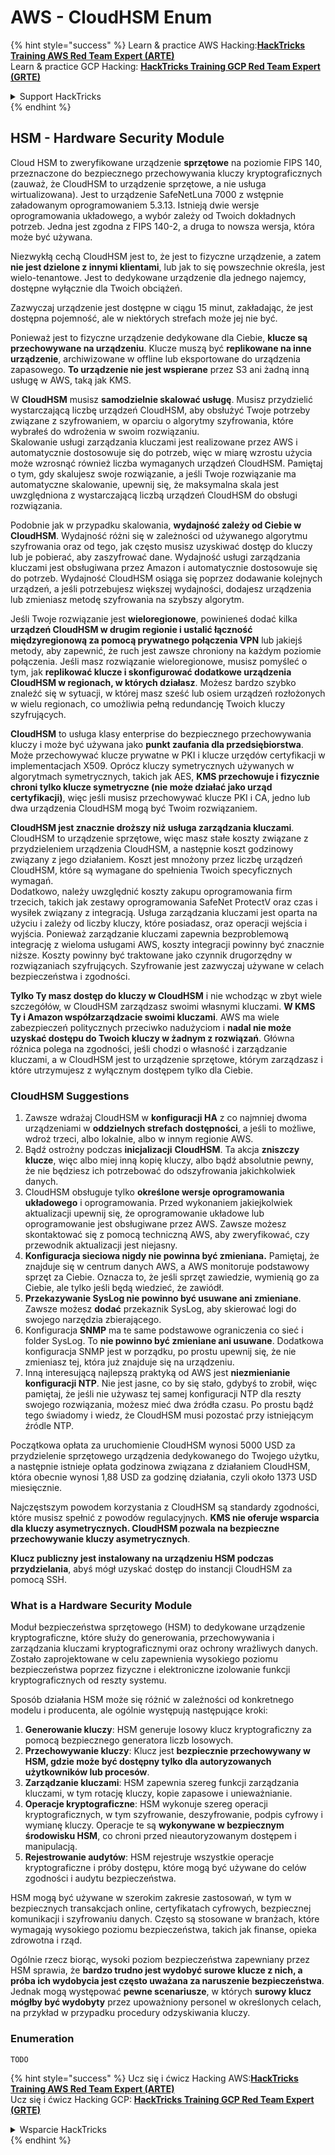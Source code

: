# AWS - CloudHSM Enum

{% hint style="success" %}
Learn & practice AWS Hacking:<img src="../../../.gitbook/assets/image (1) (1) (1) (1).png" alt="" data-size="line">[**HackTricks Training AWS Red Team Expert (ARTE)**](https://training.hacktricks.xyz/courses/arte)<img src="../../../.gitbook/assets/image (1) (1) (1) (1).png" alt="" data-size="line">\
Learn & practice GCP Hacking: <img src="../../../.gitbook/assets/image (2) (1).png" alt="" data-size="line">[**HackTricks Training GCP Red Team Expert (GRTE)**<img src="../../../.gitbook/assets/image (2) (1).png" alt="" data-size="line">](https://training.hacktricks.xyz/courses/grte)

<details>

<summary>Support HackTricks</summary>

* Check the [**subscription plans**](https://github.com/sponsors/carlospolop)!
* **Join the** 💬 [**Discord group**](https://discord.gg/hRep4RUj7f) or the [**telegram group**](https://t.me/peass) or **follow** us on **Twitter** 🐦 [**@hacktricks\_live**](https://twitter.com/hacktricks_live)**.**
* **Share hacking tricks by submitting PRs to the** [**HackTricks**](https://github.com/carlospolop/hacktricks) and [**HackTricks Cloud**](https://github.com/carlospolop/hacktricks-cloud) github repos.

</details>
{% endhint %}

## HSM - Hardware Security Module

Cloud HSM to zweryfikowane urządzenie **sprzętowe** na poziomie FIPS 140, przeznaczone do bezpiecznego przechowywania kluczy kryptograficznych (zauważ, że CloudHSM to urządzenie sprzętowe, a nie usługa wirtualizowana). Jest to urządzenie SafeNetLuna 7000 z wstępnie załadowanym oprogramowaniem 5.3.13. Istnieją dwie wersje oprogramowania układowego, a wybór zależy od Twoich dokładnych potrzeb. Jedna jest zgodna z FIPS 140-2, a druga to nowsza wersja, która może być używana.

Niezwykłą cechą CloudHSM jest to, że jest to fizyczne urządzenie, a zatem **nie jest dzielone z innymi klientami**, lub jak to się powszechnie określa, jest wielo-tenantowe. Jest to dedykowane urządzenie dla jednego najemcy, dostępne wyłącznie dla Twoich obciążeń.

Zazwyczaj urządzenie jest dostępne w ciągu 15 minut, zakładając, że jest dostępna pojemność, ale w niektórych strefach może jej nie być.

Ponieważ jest to fizyczne urządzenie dedykowane dla Ciebie, **klucze są przechowywane na urządzeniu**. Klucze muszą być **replikowane na inne urządzenie**, archiwizowane w offline lub eksportowane do urządzenia zapasowego. **To urządzenie nie jest wspierane** przez S3 ani żadną inną usługę w AWS, taką jak KMS.

W **CloudHSM** musisz **samodzielnie skalować usługę**. Musisz przydzielić wystarczającą liczbę urządzeń CloudHSM, aby obsłużyć Twoje potrzeby związane z szyfrowaniem, w oparciu o algorytmy szyfrowania, które wybrałeś do wdrożenia w swoim rozwiązaniu.\
Skalowanie usługi zarządzania kluczami jest realizowane przez AWS i automatycznie dostosowuje się do potrzeb, więc w miarę wzrostu użycia może wzrosnąć również liczba wymaganych urządzeń CloudHSM. Pamiętaj o tym, gdy skalujesz swoje rozwiązanie, a jeśli Twoje rozwiązanie ma automatyczne skalowanie, upewnij się, że maksymalna skala jest uwzględniona z wystarczającą liczbą urządzeń CloudHSM do obsługi rozwiązania.

Podobnie jak w przypadku skalowania, **wydajność zależy od Ciebie w CloudHSM**. Wydajność różni się w zależności od używanego algorytmu szyfrowania oraz od tego, jak często musisz uzyskiwać dostęp do kluczy lub je pobierać, aby zaszyfrować dane. Wydajność usługi zarządzania kluczami jest obsługiwana przez Amazon i automatycznie dostosowuje się do potrzeb. Wydajność CloudHSM osiąga się poprzez dodawanie kolejnych urządzeń, a jeśli potrzebujesz większej wydajności, dodajesz urządzenia lub zmieniasz metodę szyfrowania na szybszy algorytm.

Jeśli Twoje rozwiązanie jest **wieloregionowe**, powinieneś dodać kilka **urządzeń CloudHSM w drugim regionie i ustalić łączność międzyregionową za pomocą prywatnego połączenia VPN** lub jakiejś metody, aby zapewnić, że ruch jest zawsze chroniony na każdym poziomie połączenia. Jeśli masz rozwiązanie wieloregionowe, musisz pomyśleć o tym, jak **replikować klucze i skonfigurować dodatkowe urządzenia CloudHSM w regionach, w których działasz**. Możesz bardzo szybko znaleźć się w sytuacji, w której masz sześć lub osiem urządzeń rozłożonych w wielu regionach, co umożliwia pełną redundancję Twoich kluczy szyfrujących.

**CloudHSM** to usługa klasy enterprise do bezpiecznego przechowywania kluczy i może być używana jako **punkt zaufania dla przedsiębiorstwa**. Może przechowywać klucze prywatne w PKI i klucze urzędów certyfikacji w implementacjach X509. Oprócz kluczy symetrycznych używanych w algorytmach symetrycznych, takich jak AES, **KMS przechowuje i fizycznie chroni tylko klucze symetryczne (nie może działać jako urząd certyfikacji)**, więc jeśli musisz przechowywać klucze PKI i CA, jedno lub dwa urządzenia CloudHSM mogą być Twoim rozwiązaniem.

**CloudHSM jest znacznie droższy niż usługa zarządzania kluczami**. CloudHSM to urządzenie sprzętowe, więc masz stałe koszty związane z przydzieleniem urządzenia CloudHSM, a następnie koszt godzinowy związany z jego działaniem. Koszt jest mnożony przez liczbę urządzeń CloudHSM, które są wymagane do spełnienia Twoich specyficznych wymagań.\
Dodatkowo, należy uwzględnić koszty zakupu oprogramowania firm trzecich, takich jak zestawy oprogramowania SafeNet ProtectV oraz czas i wysiłek związany z integracją. Usługa zarządzania kluczami jest oparta na użyciu i zależy od liczby kluczy, które posiadasz, oraz operacji wejścia i wyjścia. Ponieważ zarządzanie kluczami zapewnia bezproblemową integrację z wieloma usługami AWS, koszty integracji powinny być znacznie niższe. Koszty powinny być traktowane jako czynnik drugorzędny w rozwiązaniach szyfrujących. Szyfrowanie jest zazwyczaj używane w celach bezpieczeństwa i zgodności.

**Tylko Ty masz dostęp do kluczy w CloudHSM** i nie wchodząc w zbyt wiele szczegółów, w CloudHSM zarządzasz swoimi własnymi kluczami. **W KMS Ty i Amazon współzarządzacie swoimi kluczami**. AWS ma wiele zabezpieczeń politycznych przeciwko nadużyciom i **nadal nie może uzyskać dostępu do Twoich kluczy w żadnym z rozwiązań**. Główna różnica polega na zgodności, jeśli chodzi o własność i zarządzanie kluczami, a w CloudHSM jest to urządzenie sprzętowe, którym zarządzasz i które utrzymujesz z wyłącznym dostępem tylko dla Ciebie.

### CloudHSM Suggestions

1. Zawsze wdrażaj CloudHSM w **konfiguracji HA** z co najmniej dwoma urządzeniami w **oddzielnych strefach dostępności**, a jeśli to możliwe, wdroż trzeci, albo lokalnie, albo w innym regionie AWS.
2. Bądź ostrożny podczas **inicjalizacji** **CloudHSM**. Ta akcja **zniszczy klucze**, więc albo miej inną kopię kluczy, albo bądź absolutnie pewny, że nie będziesz ich potrzebować do odszyfrowania jakichkolwiek danych.
3. CloudHSM obsługuje tylko **określone wersje oprogramowania układowego** i oprogramowania. Przed wykonaniem jakiejkolwiek aktualizacji upewnij się, że oprogramowanie układowe lub oprogramowanie jest obsługiwane przez AWS. Zawsze możesz skontaktować się z pomocą techniczną AWS, aby zweryfikować, czy przewodnik aktualizacji jest niejasny.
4. **Konfiguracja sieciowa nigdy nie powinna być zmieniana.** Pamiętaj, że znajduje się w centrum danych AWS, a AWS monitoruje podstawowy sprzęt za Ciebie. Oznacza to, że jeśli sprzęt zawiedzie, wymienią go za Ciebie, ale tylko jeśli będą wiedzieć, że zawiódł.
5. **Przekazywanie SysLog nie powinno być usuwane ani zmieniane**. Zawsze możesz **dodać** przekaznik SysLog, aby skierować logi do swojego narzędzia zbierającego.
6. Konfiguracja **SNMP** ma te same podstawowe ograniczenia co sieć i folder SysLog. To **nie powinno być zmieniane ani usuwane**. Dodatkowa konfiguracja SNMP jest w porządku, po prostu upewnij się, że nie zmieniasz tej, która już znajduje się na urządzeniu.
7. Inną interesującą najlepszą praktyką od AWS jest **niezmienianie konfiguracji NTP**. Nie jest jasne, co by się stało, gdybyś to zrobił, więc pamiętaj, że jeśli nie używasz tej samej konfiguracji NTP dla reszty swojego rozwiązania, możesz mieć dwa źródła czasu. Po prostu bądź tego świadomy i wiedz, że CloudHSM musi pozostać przy istniejącym źródle NTP.

Początkowa opłata za uruchomienie CloudHSM wynosi 5000 USD za przydzielenie sprzętowego urządzenia dedykowanego do Twojego użytku, a następnie istnieje opłata godzinowa związana z działaniem CloudHSM, która obecnie wynosi 1,88 USD za godzinę działania, czyli około 1373 USD miesięcznie.

Najczęstszym powodem korzystania z CloudHSM są standardy zgodności, które musisz spełnić z powodów regulacyjnych. **KMS nie oferuje wsparcia dla kluczy asymetrycznych. CloudHSM pozwala na bezpieczne przechowywanie kluczy asymetrycznych**.

**Klucz publiczny jest instalowany na urządzeniu HSM podczas przydzielania**, abyś mógł uzyskać dostęp do instancji CloudHSM za pomocą SSH.

### What is a Hardware Security Module

Moduł bezpieczeństwa sprzętowego (HSM) to dedykowane urządzenie kryptograficzne, które służy do generowania, przechowywania i zarządzania kluczami kryptograficznymi oraz ochrony wrażliwych danych. Zostało zaprojektowane w celu zapewnienia wysokiego poziomu bezpieczeństwa poprzez fizyczne i elektroniczne izolowanie funkcji kryptograficznych od reszty systemu.

Sposób działania HSM może się różnić w zależności od konkretnego modelu i producenta, ale ogólnie występują następujące kroki:

1. **Generowanie kluczy**: HSM generuje losowy klucz kryptograficzny za pomocą bezpiecznego generatora liczb losowych.
2. **Przechowywanie kluczy**: Klucz jest **bezpiecznie przechowywany w HSM, gdzie może być dostępny tylko dla autoryzowanych użytkowników lub procesów**.
3. **Zarządzanie kluczami**: HSM zapewnia szereg funkcji zarządzania kluczami, w tym rotację kluczy, kopie zapasowe i unieważnianie.
4. **Operacje kryptograficzne**: HSM wykonuje szereg operacji kryptograficznych, w tym szyfrowanie, deszyfrowanie, podpis cyfrowy i wymianę kluczy. Operacje te są **wykonywane w bezpiecznym środowisku HSM**, co chroni przed nieautoryzowanym dostępem i manipulacją.
5. **Rejestrowanie audytów**: HSM rejestruje wszystkie operacje kryptograficzne i próby dostępu, które mogą być używane do celów zgodności i audytu bezpieczeństwa.

HSM mogą być używane w szerokim zakresie zastosowań, w tym w bezpiecznych transakcjach online, certyfikatach cyfrowych, bezpiecznej komunikacji i szyfrowaniu danych. Często są stosowane w branżach, które wymagają wysokiego poziomu bezpieczeństwa, takich jak finanse, opieka zdrowotna i rząd.

Ogólnie rzecz biorąc, wysoki poziom bezpieczeństwa zapewniany przez HSM sprawia, że **bardzo trudno jest wydobyć surowe klucze z nich, a próba ich wydobycia jest często uważana za naruszenie bezpieczeństwa**. Jednak mogą występować **pewne scenariusze**, w których **surowy klucz mógłby być wydobyty** przez upoważniony personel w określonych celach, na przykład w przypadku procedury odzyskiwania kluczy.

### Enumeration
```
TODO
```
{% hint style="success" %}
Ucz się i ćwicz Hacking AWS:<img src="../../../.gitbook/assets/image (1) (1) (1) (1).png" alt="" data-size="line">[**HackTricks Training AWS Red Team Expert (ARTE)**](https://training.hacktricks.xyz/courses/arte)<img src="../../../.gitbook/assets/image (1) (1) (1) (1).png" alt="" data-size="line">\
Ucz się i ćwicz Hacking GCP: <img src="../../../.gitbook/assets/image (2) (1).png" alt="" data-size="line">[**HackTricks Training GCP Red Team Expert (GRTE)**<img src="../../../.gitbook/assets/image (2) (1).png" alt="" data-size="line">](https://training.hacktricks.xyz/courses/grte)

<details>

<summary>Wsparcie HackTricks</summary>

* Sprawdź [**plany subskrypcyjne**](https://github.com/sponsors/carlospolop)!
* **Dołącz do** 💬 [**grupy Discord**](https://discord.gg/hRep4RUj7f) lub [**grupy telegramowej**](https://t.me/peass) lub **śledź** nas na **Twitterze** 🐦 [**@hacktricks\_live**](https://twitter.com/hacktricks_live)**.**
* **Dziel się trikami hackingowymi, przesyłając PR-y do** [**HackTricks**](https://github.com/carlospolop/hacktricks) i [**HackTricks Cloud**](https://github.com/carlospolop/hacktricks-cloud) repozytoriów github.

</details>
{% endhint %}
